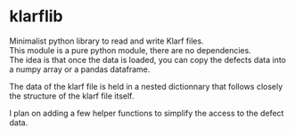 # klarflib
Minimalist python library to read and write Klarf files. <br/>
This module is a pure python module, there are no dependencies.<br/>
The idea is that once the data is loaded, you can copy the defects data into a numpy array or a pandas dataframe.<br/>

The data of the klarf file is held in a nested dictionnary that follows closely the structure of the klarf file itself.

I plan on adding a few helper functions to simplify the access to the defect data.
